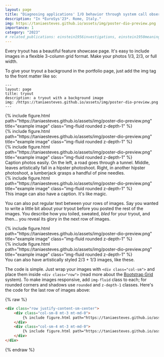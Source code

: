 ```yaml
---
layout: page
title: "Diagnosing applications' I/O behavior through system call observability"
description: "In *EuroSys'23*. Rome, Italy."
img: https://taniaesteves.github.io/assets/img/poster-dio-preview.png
importance: 1
category: "2023"
# related_publications: einstein1956investigations, einstein1950meaning
---
```


Every tryout has a beautiful feature showcase page.
It's easy to include images in a flexible 3-column grid format.
Make your photos 1/3, 2/3, or full width.

To give your tryout a background in the portfolio page, just add the img tag to the front matter like so:

    ---
    layout: page
    title: tryout
    description: a tryout with a background image
    img: /https://taniaesteves.github.io/assets/img/poster-dio-preview.png
    ---

<div class="row">
    <div class="col-sm mt-3 mt-md-0">
        {% include figure.html path="https://taniaesteves.github.io/assets/img/poster-dio-preview.png" title="example image" class="img-fluid rounded z-depth-1" %}
    </div>
    <div class="col-sm mt-3 mt-md-0">
        {% include figure.html path="https://taniaesteves.github.io/assets/img/poster-dio-preview.png" title="example image" class="img-fluid rounded z-depth-1" %}
    </div>
    <div class="col-sm mt-3 mt-md-0">
        {% include figure.html path="https://taniaesteves.github.io/assets/img/poster-dio-preview.png" title="example image" class="img-fluid rounded z-depth-1" %}
    </div>
</div>
<div class="caption">
    Caption photos easily. On the left, a road goes through a tunnel. Middle, leaves artistically fall in a hipster photoshoot. Right, in another hipster photoshoot, a lumberjack grasps a handful of pine needles.
</div>
<div class="row">
    <div class="col-sm mt-3 mt-md-0">
        {% include figure.html path="https://taniaesteves.github.io/assets/img/poster-dio-preview.png" title="example image" class="img-fluid rounded z-depth-1" %}
    </div>
</div>
<div class="caption">
    This image can also have a caption. It's like magic.
</div>

You can also put regular text between your rows of images.
Say you wanted to write a little bit about your tryout before you posted the rest of the images.
You describe how you toiled, sweated, *bled* for your tryout, and then... you reveal its glory in the next row of images.


<div class="row justify-content-sm-center">
    <div class="col-sm-8 mt-3 mt-md-0">
        {% include figure.html path="https://taniaesteves.github.io/assets/img/poster-dio-preview.png" title="example image" class="img-fluid rounded z-depth-1" %}
    </div>
    <div class="col-sm-4 mt-3 mt-md-0">
        {% include figure.html path="https://taniaesteves.github.io/assets/img/poster-dio-preview.png" title="example image" class="img-fluid rounded z-depth-1" %}
    </div>
</div>
<div class="caption">
    You can also have artistically styled 2/3 + 1/3 images, like these.
</div>


The code is simple.
Just wrap your images with `<div class="col-sm">` and place them inside `<div class="row">` (read more about the <a href="https://getbootstrap.com/docs/4.4/layout/grid/">Bootstrap Grid</a> system).
To make images responsive, add `img-fluid` class to each; for rounded corners and shadows use `rounded` and `z-depth-1` classes.
Here's the code for the last row of images above:

{% raw %}
```html
<div class="row justify-content-sm-center">
    <div class="col-sm-8 mt-3 mt-md-0">
        {% include figure.html path="https://taniaesteves.github.io/assets/img/poster-dio-preview.png" title="example image" class="img-fluid rounded z-depth-1" %}
    </div>
    <div class="col-sm-4 mt-3 mt-md-0">
        {% include figure.html path="https://taniaesteves.github.io/assets/img/poster-dio-preview.png" title="example image" class="img-fluid rounded z-depth-1" %}
    </div>
</div>
```
{% endraw %}
